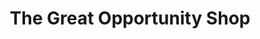 ---
title: "The Great Opportunity Shop"
url: /christchurch/the-great-opportunity-shop/
shop: charity
---